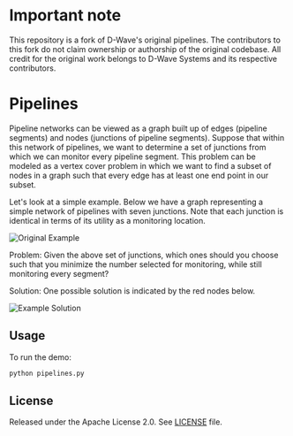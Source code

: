 # Important note
This repository is a fork of D-Wave's original pipelines. The contributors to this fork do not claim ownership or authorship of the original codebase. All credit for the original work belongs to D-Wave Systems and its respective contributors.

# Pipelines

Pipeline networks can be viewed as a graph built up of edges (pipeline
segments) and nodes (junctions of pipeline segments).  Suppose that within this
network of pipelines, we want to determine a set of junctions from which we can
monitor every pipeline segment.  This problem can be modeled as a vertex cover
problem in which we want to find a subset of nodes in a graph such that every
edge has at least one end point in our subset.

Let's look at a simple example.  Below we have a graph representing a simple
network of pipelines with seven junctions.  Note that each junction is
identical in terms of its utility as a monitoring location.

![Original Example](readme_imgs/example_original.png)

Problem: Given the above set of junctions, which ones should you choose such
that you minimize the number selected for monitoring, while still monitoring
every segment?

Solution: One possible solution is indicated by the red nodes below.

![Example Solution](readme_imgs/example_solution.png)

## Usage

To run the demo:

```bash
python pipelines.py
```

## License

Released under the Apache License 2.0. See [LICENSE](LICENSE) file.
